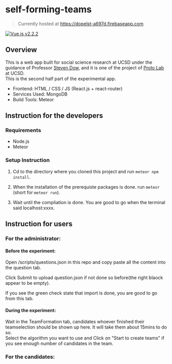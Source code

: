 # self-forming-teams

> Currently hosted at https://dopelst-a697d.firebaseapp.com

[![Vue.js v2.2.2](https://img.shields.io/badge/Vue.js-2.2.2-brightgreen.svg?style=flat-square)](https://vuejs.org/)


## Overview
This is a web app built for social science research at UCSD under the guidance of Professor <a href="http://spdow.ucsd.edu/">Steven Dow</a>, and it is one of the 
project of <a href="http://protolab.ucsd.edu/">Proto Lab</a> at UCSD.<br>
This is the second half part of the experimental app.

- Frontend: HTML / CSS  / JS (React.js + react-router)
- Services Used: MongoDB
- Build Tools: Meteor

## Instruction for the developers

### Requirements

- Node.js
- Meteor

### Setup Instruction
  1. Cd to the directory where you cloned this project and run `meteor npm install`. 
  
  2. When the installation of the prerequiste packages is done. run `meteor` (short for `meteor run`). 
  
  3. Wait until the compliation is done. You are good to go when the terminal said localhost:xxxx.

## Instruction for users

### For the administrator:

#### Before the experiment:
Open /scripts/questions.json in this repo and copy paste all the content into the question tab.
    
Click Submit to upload question.json if not done so before(the right blaock appear to be empty).
    
If you see the green check state that import is done, you are good to go from this tab.
    
#### During the experiment:
Wait in the TeamFormation tab, candidates whoever finished their teamselection should be shown up here. It will take them about 15mins to do so.<br>Select the algorithm you want to use and Click on "Start to create teams" if you see enough number of candidates in the team.
### For the candidates:

